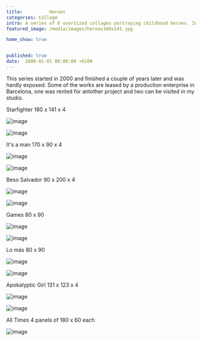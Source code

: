 ```yaml
---
title:          Heroes
categories: Collage 
intro: A series of 6 oversized collages portraying childhood heroes. Idols and overcrowded references. All works are wooden framed. 
featured_image: /media/images/heroes160x141.jpg

home_show: true


published: true
date:  2000-01-01 00:00:00 +0100
---
```


This series started in 2000 and finished a couple of years later and was hardly exposed. Some of the works are leased by a production enterprise in Barcelona, one was rented for antother project and two can be visited in my studio.

Starfighter
160 x 141 x 4
  
![image](/media/images/heroes160x141.jpg)  

![image](/media/images/heroes160x141II.jpg) 

It's a man
170 x 90 x 4

![image](/media/images/heroes170x90II.jpg)
  
![image](/media/images/heroes170x90.jpg)  

Beso Salvador
90 x 200 x 4

![image](/media/images/heroes90x200II.jpg) 
 
![image](/media/images/heroes90x200.jpg)   
 
Games
80 x 90 
  
![image](/media/images/Heroes80x90II.jpg)
 
![image](/media/images/Heroes80x90.jpg)  
  
Lo más
80 x 90

![image](/media/images/Heroes80x90III.jpg)

![image](/media/images/HeroesLoMas80x90.jpg)  
  
Apokalyptic Girl
131 x 123 x 4

![image](/media/images/Heroes131x123II.jpg)
  
![image](/media/images/Heroes131x123.jpg)

All Times
4 panels of 180 x 60 each

![image](/media/images/HeroesNew.jpg)

